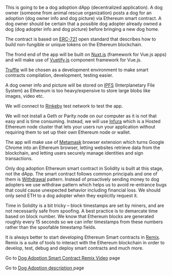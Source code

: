 This is going to be a dog adoption dApp (decentralized application). A dog owner (someone from animal rescue organization) posts a dog for an adoption (dog owner info and dog picture) via Ethereum smart contract. A dog owner should be certain that a possible dog adopter already owned a dog (dog adopter info and dog picture) before bringing a new dog home. 

The contract is based on  [ERC-721](http://erc721.org/) open standard that describes how to build non-fungible or unique tokens on the Ethereum blockchain.

 The frond end of the app will be built on [Nuxt.js](https://nuxtjs.org/) (framework for Vue.js apps)  and will make use of [Vuetify.js](https://vuetifyjs.com/en/) component framework for Vue.js. 
 
 [Truffle](https://truffleframework.com/) will be chosen as a development environment to make smart contracts compilation, development, testing easier. 
 
A dog owner info and picture will be stored on  [IPFS](https://ipfs.infura.io/ipfs/) (Interplanetary File System) as Ethereum is too heavy/expensive to store large blobs like images, video etc.

We will connect to  [Rinkeby](https://www.rinkeby.io/) test network to test the app. 

We will not install a Geth or Parity node on our computer as it is not that easy and is time consuming. Instead, we will use [Infura](https://infura.io/) which is a Hosted Ethereum node cluster that lets your users run your application without requiring them to set up their own Ethereum node or wallet. 

The app will make use of  [Metamask](https://metamask.io/) browser extension which turns Google Chrome into an Ethereum browser, letting websites retrieve data from the blockchain, and letting users securely manage identities and sign transactions.

Only dog adoption Ethereum smart contract in Solidity is built at this stage, not the dApp. 
The smart contract follows common principals and one of them is  [Withdrawal](https://solidity.readthedocs.io/en/v0.4.24/common-patterns.html#withdrawal-from-contracts) pattern. Instead of proactively sending money to dog adopters we use withdraw pattern which helps us to avoid re-entrance bugs that could cause unexpected behavior including financial loss. We should only send ETH to a dog adopter when they explicitly request it. 

Time in Solidity is a bit tricky – block timestamps are set by miners, and are not necessarily safe from spoofing. A best practice is to demarcate time based on block number. We know that Ethereum blocks are generated roughly  every 15 seconds so we can infer timestamps from these numbers rather than the spoofable timestamp fields.

It is always better to start developing Ethereum Smart contracts in  [Remix](https://remix.ethereum.org). Remix is a suite of tools to interact with the Ethereum blockchain in order to develop, test, debug and deploy smart contracts and much more.

Go to [Dog Adoption Smart Contract Remix Video](https://youtu.be/mziWxy2k_pE) page

Go to [Dog Adoption description ](https://ashot72.github.io/Nuxt2Forum/index.html) page 


